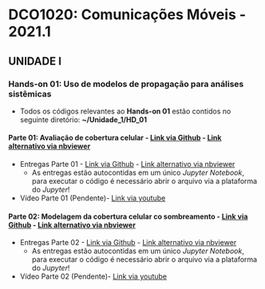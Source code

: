 # DCO1020: Comunicações Móveis - 2021.1

## UNIDADE I

### Hands-on 01: Uso de modelos de propagação para análises sistêmicas

* Todos os códigos relevantes ao **Hands-on 01** estão contidos no seguinte diretório: **~/Unidade_1/HD_01**

#### Parte 01: Avaliação de cobertura celular - [Link via Github](https://github.com/vicentesousa/DCO1020_2021_1/blob/main/h01_parte01.ipynb) - [Link alternativo via nbviewer](http://nbviewer.jupyter.org/github/vicentesousa/DCO1020_2021_1/blob/main/h01_parte01.ipynb)

* Entregas Parte 01 - [Link via Github](https://github.com/lucasismael/comunicacoesmoveis-21-1/blob/main/unidade_1/HD_01/Entregas_HD_01_P1.ipynb) - [Link alternativo via nbviewer](https://nbviewer.jupyter.org/github/lucasismael/comunicacoesmoveis-21-1/blob/main/unidade_1/HD_01/Entregas_HD_01_P1.ipynb)
    * As entregas estão autocontidas em um único *Jupyter Notebook*, para executar o código é necessário abrir o arquivo via a plataforma do *Jupyter*!
* Vídeo Parte 01 (Pendente)- [Link via youtube](https://youtu.be/GtHEmlNzARY)

#### Parte 02: Modelagem da cobertura celular co sombreamento - [Link via Github](https://github.com/vicentesousa/DCO1020_2021_1/blob/main/h01_parte02.ipynb) - [Link alternativo via nbviewer](https://nbviewer.jupyter.org/github/vicentesousa/DCO1020_2021_1/blob/main/h01_parte02.ipynb)

* Entregas Parte 02 - [Link via Github](https://github.com/lucasismael/comunicacoesmoveis-21-1/blob/main/unidade_1/HD_01/Entregas_HD_01_P2.ipynb) - [Link alternativo via nbviewer](https://nbviewer.jupyter.org/github/lucasismael/comunicacoesmoveis-21-1/blob/main/unidade_1/HD_01/Entregas_HD_01_P2.ipynb)
    * As entregas estão autocontidas em um único *Jupyter Notebook*, para executar o código é necessário abrir o arquivo via a plataforma do *Jupyter*!
* Vídeo Parte 02 (Pendente)- [Link via youtube](https://youtu.be/6wwG_dhZt-Q) 